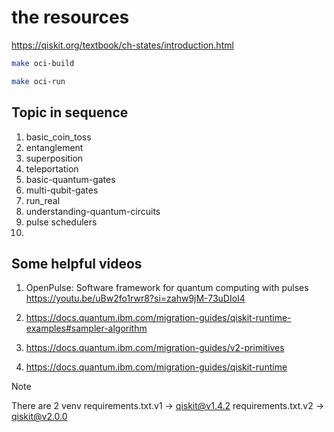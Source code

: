 # the resources
https://qiskit.org/textbook/ch-states/introduction.html

```bash
make oci-build

make oci-run
```

## Topic in sequence

1. basic_coin_toss
2. entanglement
3. superposition
4. teleportation
5. basic-quantum-gates
6. multi-qubit-gates
7. run_real
8. understanding-quantum-circuits
9. pulse schedulers
10. 

## Some helpful videos

1. OpenPulse: Software framework for quantum computing with pulses <https://youtu.be/uBw2fo1rwr8?si=zahw9jM-73uDIoI4>

2. https://docs.quantum.ibm.com/migration-guides/qiskit-runtime-examples#sampler-algorithm
3. https://docs.quantum.ibm.com/migration-guides/v2-primitives
4. https://docs.quantum.ibm.com/migration-guides/qiskit-runtime

> [!NOTE]
> There are 2 venv
> requirements.txt.v1 -> qiskit@v1.4.2
> requirements.txt.v2 -> qiskit@v2.0.0
